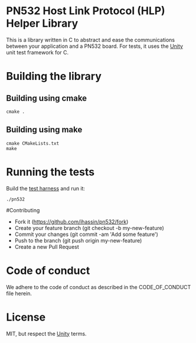 # PN532 Host Link Protocol (HLP) Helper Library

This is a library written in C to abstract and ease the communications between your application and a PN532 board.
For tests, it uses the [Unity](https://github.com/ThrowTheSwitch/Unity) unit test framework for C.

# Building the library

## Building using cmake

```
cmake .
```

## Building using make

```
cmake CMakeLists.txt
make

```

# Running the tests

Build the [test harness](https://github.com/ihassin/pn532/blob/master/main.c) and run it:

```
./pn532
```

#Contributing

* Fork it (https://github.com/ihassin/pn532/fork)
* Create your feature branch (git checkout -b my-new-feature)
* Commit your changes (git commit -am 'Add some feature')
* Push to the branch (git push origin my-new-feature)
* Create a new Pull Request

# Code of conduct

We adhere to the code of conduct as described in the CODE_OF_CONDUCT file herein.

# License

MIT, but respect the [Unity](https://github.com/ThrowTheSwitch/Unity) terms.


